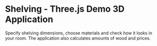 Shelving - Three.js Demo 3D Application
========================

Specify shelving dimensions, choose materials and check how it looks in your room.
The application also calculates amounts of wood and prices.
